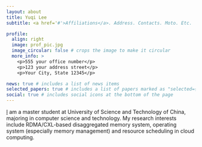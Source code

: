 ```yaml
---
layout: about
title: Yuqi Lee
subtitle: <a href='#'>Affiliations</a>. Address. Contacts. Moto. Etc.

profile:
  align: right
  image: prof_pic.jpg
  image_circular: false # crops the image to make it circular
  more_info: >
    <p>555 your office number</p>
    <p>123 your address street</p>
    <p>Your City, State 12345</p>

news: true # includes a list of news items
selected_papers: true # includes a list of papers marked as "selected={true}"
social: true # includes social icons at the bottom of the page
---
```


[I](https://yuqi-lee.github.io/) am a master student at University of Science and Technology of China, majoring in computer science and technology. My research interests include RDMA/CXL-based disaggregated memory system, operating system (especially memory management) and resource scheduling in cloud computing.


